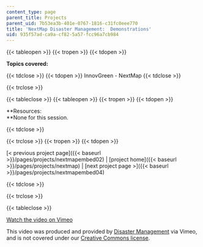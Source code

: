 ```yaml
---
content_type: page
parent_title: Projects
parent_uid: 7b53ea3b-401e-0767-1816-c31fc0eee770
title: 'NextMap Disaster Management:  Demonstrations'
uid: 935f57ad-ca9a-cf82-5a57-fcc96a7cb984
---
```


{{< tableopen >}}
{{< tropen >}}
{{< tdopen >}}


**Topics covered:**


{{< tdclose >}}
{{< tdopen >}}
InnovGreen - NextMap
{{< tdclose >}}

{{< trclose >}}

{{< tableclose >}}
{{< tableopen >}}
{{< tropen >}}
{{< tdopen >}}


**Resources:  
**None for this session.


{{< tdclose >}}

{{< trclose >}}
{{< tropen >}}
{{< tdopen >}}


[< previous project page]({{< baseurl >}}/pages/projects/nextmapembed02) | [project home]({{< baseurl >}}/pages/projects/nextmap) | [next project page >]({{< baseurl >}}/pages/projects/nextmapembed04)


{{< tdclose >}}

{{< trclose >}}

{{< tableclose >}}

[Watch the video on Vimeo](http://vimeo.com/moogaloop.swf?clip_id=2480985&server=vimeo.com&show_title=0&show_byline=0&show_portrait=0&color=&fullscreen=0&group_id=)[](http://vimeo.com/moogaloop.swf?clip_id=2464809&server=vimeo.com&show_title=0&show_byline=0&show_portrait=0&color=&fullscreen=0&group_id=)

This video was produced and provided by [Disaster Management](http://vimeo.com/user807017) via Vimeo, and is not covered under our [Creative Commons license](/terms/#cc).